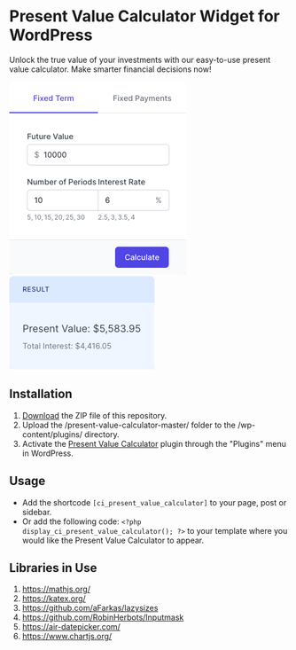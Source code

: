 # Present Value Calculator Widget for WordPress

Unlock the true value of your investments with our easy-to-use present value calculator. Make smarter financial decisions now!

![Present Value Calculator Input Form](/assets/images/screenshot-1.png "Present Value Calculator Input Form")
![Present Value Calculator Calculation Results](/assets/images/screenshot-2.png "Present Value Calculator Calculation Results")

## Installation

1. [Download](https://github.com/pub-calculator-io/age-calculator/archive/refs/heads/master.zip) the ZIP file of this repository.
2. Upload the /present-value-calculator-master/ folder to the /wp-content/plugins/ directory.
3. Activate the [Present Value Calculator](https://www.calculator.io/present-value-calculator/ "Present Value Calculator Homepage") plugin through the "Plugins" menu in WordPress.

## Usage
* Add the shortcode `[ci_present_value_calculator]` to your page, post or sidebar.
* Or add the following code: `<?php display_ci_present_value_calculator(); ?>` to your template where you would like the Present Value Calculator to appear.

## Libraries in Use
1. https://mathjs.org/
2. https://katex.org/
3. https://github.com/aFarkas/lazysizes
4. https://github.com/RobinHerbots/Inputmask
5. https://air-datepicker.com/
6. https://www.chartjs.org/
